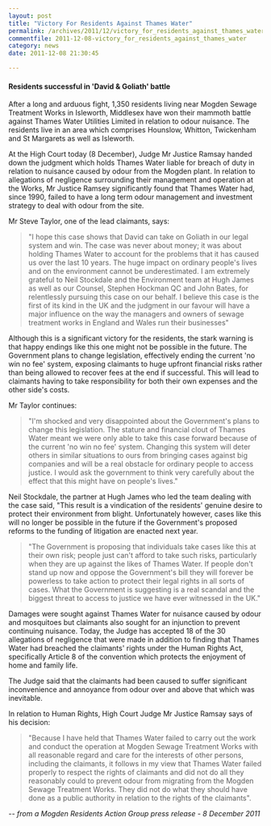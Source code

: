 ```yaml
---
layout: post
title: "Victory For Residents Against Thames Water"
permalink: /archives/2011/12/victory_for_residents_against_thames_water.html
commentfile: 2011-12-08-victory_for_residents_against_thames_water
category: news
date: 2011-12-08 21:30:45

---
```


#### Residents successful in 'David & Goliath' battle

After a long and arduous fight, 1,350 residents living near Mogden Sewage Treatment Works in Isleworth, Middlesex have won their mammoth battle against Thames Water Utilities Limited in relation to odour nuisance. The residents live in an area which comprises Hounslow, Whitton, Twickenham and St Margarets as well as Isleworth.

At the High Court today (8 December), Judge Mr Justice Ramsay handed down the judgment which holds Thames Water liable for breach of duty in relation to nuisance caused by odour from the Mogden plant. In relation to allegations of negligence surrounding their management and operation at the Works, Mr Justice Ramsey significantly found that Thames Water had, since 1990, failed to have a long term odour management and investment strategy to deal with odour from the site.

Mr Steve Taylor, one of the lead claimants, says:

> "I hope this case shows that David can take on Goliath in our legal system and win. The case was never about money; it was about holding Thames Water to account for the problems that it has caused us over the last 10 years. The huge impact on ordinary people's lives and on the environment cannot be underestimated. I am extremely grateful to Neil Stockdale and the Environment team at Hugh James as well as our Counsel, Stephen Hockman QC and John Bates, for relentlessly pursuing this case on our behalf. I believe this case is the first of its kind in the UK and the judgment in our favour will have a major influence on the way the managers and owners of sewage treatment works in England and Wales run their businesses"

Although this is a significant victory for the residents, the stark warning is that happy endings like this one might not be possible in the future. The Government plans to change legislation, effectively ending the current 'no win no fee' system, exposing claimants to huge upfront financial risks rather than being allowed to recover fees at the end if successful. This will lead to claimants having to take responsibility for both their own expenses and the other side's costs.

Mr Taylor continues:

> "I'm shocked and very disappointed about the Government's plans to change this legislation. The stature and financial clout of Thames Water meant we were only able to take this case forward because of the current 'no win no fee' system. Changing this system will deter others in similar situations to ours from bringing cases against big companies and will be a real obstacle for ordinary people to access justice. I would ask the government to think very carefully about the effect that this might have on people's lives."

Neil Stockdale, the partner at Hugh James who led the team dealing with the case said, "This result is a vindication of the residents' genuine desire to protect their environment from blight. Unfortunately however, cases like this will no longer be possible in the future if the Government's proposed reforms to the funding of litigation are enacted next year.

> "The Government is proposing that individuals take cases like this at their own risk; people just can't afford to take such risks, particularly when they are up against the likes of Thames Water. If people don't stand up now and oppose the Government's bill they will forever be powerless to take action to protect their legal rights in all sorts of cases. What the Government is suggesting is a real scandal and the biggest threat to access to justice we have ever witnessed in the UK."

Damages were sought against Thames Water for nuisance caused by odour and mosquitoes but claimants also sought for an injunction to prevent continuing nuisance. Today, the Judge has accepted 18 of the 30 allegations of negligence that were made in addition to finding that Thames Water had breached the claimants' rights under the Human Rights Act, specifically Article 8 of the convention which protects the enjoyment of home and family life.

The Judge said that the claimants had been caused to suffer significant inconvenience and annoyance from odour over and above that which was inevitable.

In relation to Human Rights, High Court Judge Mr Justice Ramsay says of his decision:

> "Because I have held that Thames Water failed to carry out the work and conduct the operation at Mogden Sewage Treatment Works with all reasonable regard and care for the interests of other persons, including the claimants, it follows in my view that Thames Water failed properly to respect the rights of claimants and did not do all they reasonably could to prevent odour from migrating from the Mogden Sewage Treatment Works. They did not do what they should have done as a public authority in relation to the rights of the claimants".

<cite>-- from a Mogden Residents Action Group press release - 8 December 2011</cite>
